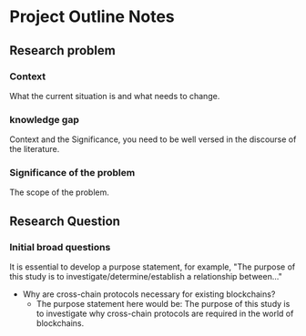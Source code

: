 # Project Outline Notes

## Research problem

### Context

What the current situation is and what needs to change.

### knowledge gap

Context and the Significance, you need to be well versed in the discourse of the literature.

### Significance of the problem

The scope of the problem.

## Research Question

### Initial broad questions

It is essential to develop a purpose statement, for example, "The purpose of this study is to investigate/determine/establish a relationship between..."

* Why are cross-chain protocols necessary for existing blockchains?
  * The purpose statement here would be: The purpose of this study is to investigate why cross-chain protocols are required in the world of blockchains.